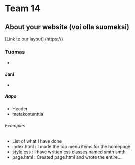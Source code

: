 # Team 14

## About your website (voi olla suomeksi)

[Link to our layout]
(https://)

### Tuomas
- 

#### Jani
- 

##### Aapo
- Header
- metakontenttia




###### Examples
- List of what I have done
- index.html : I made the top menu items for the homepage
- style.css : I have written css classes named smth smth
- page.html : Created page.html and wrote the entire...